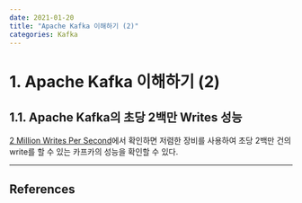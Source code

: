 ```yaml
---
date: 2021-01-20
title: "Apache Kafka 이해하기 (2)"
categories: Kafka
---
```


# 1. Apache Kafka 이해하기 (2)

## 1.1. Apache Kafka의 초당 2백만 Writes 성능
[2 Million Writes Per Second](<https://engineering.linkedin.com/kafka/benchmarking-apache-kafka-2-million-writes-second-three-cheap-machines>)에서 확인하면
저렴한 장비를 사용하여 초당 2백만 건의 write를 할 수 있는 카프카의 성능을 확인할 수 있다.

***** 
## References
